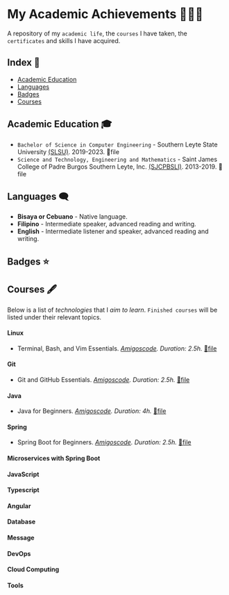 # My Academic Achievements 📖👩‍🎓

A repository of my `academic life`, the `courses` I have taken, the `certificates` and skills I have acquired. 

## Index 📌
- [Academic Education](#education)
- [Languages](#languages)
- [Badges](#badges)
- [Courses](#courses)

## Academic Education <a name="education"></a> 🎓
- `Bachelor of Science in Computer Engineering` - Southern Leyte State University [(SLSU)](https://www.southernleytestateu.edu.ph/index.php/en/). 2019-2023. 📎file 
- `Science and Technology, Engineering and Mathematics` - Saint James College of Padre Burgos Southern Leyte, Inc. [(SJCPBSLI)](https://www.facebook.com/stjamescollegeofpadreburgossouthernleyteinc/). 2013-2019. 📎file

## Languages <a name="languages"></a> 🗨️
- **Bisaya or Cebuano** - Native language.
- **Filipino** - Intermediate speaker, advanced reading and writing.
- **English** - Intermediate listener and speaker, advanced reading and writing.

## Badges <a name="badges"></a> ⭐

## Courses <a name="courses"></a> 🖋️
Below is a list of _technologies_ that I _aim to learn_. `Finished courses` will be listed under their relevant topics. 

#### Linux
- Terminal, Bash, and Vim Essentials. _[Amigoscode](https://app.amigoscode.com/). Duration: 2.5h._ [📎file](https://app.amigoscode.com/courses/855076/certificate)

#### Git
- Git and GitHub Essentials. _[Amigoscode](https://app.amigoscode.com/). Duration: 2.5h._ [📎file](https://app.amigoscode.com/courses/1317178/certificate)

#### Java
- Java for Beginners. _[Amigoscode](https://app.amigoscode.com/). Duration: 4h._ [📎file](https://app.amigoscode.com/courses/1120384/certificate)

#### Spring
- Spring Boot for Beginners. _[Amigoscode](https://app.amigoscode.com/). Duration: 2.5h._ [📎file](https://app.amigoscode.com/courses/267273/certificate)

#### Microservices with Spring Boot

#### JavaScript

#### Typescript

#### Angular 

#### Database

#### Message

#### DevOps

#### Cloud Computing

#### Tools

